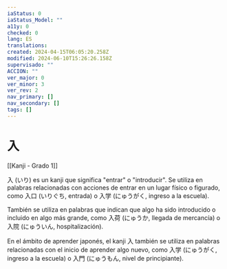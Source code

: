 ```yaml
---
iaStatus: 0
iaStatus_Model: ""
a11y: 0
checked: 0
lang: ES
translations: 
created: 2024-04-15T06:05:20.258Z
modified: 2024-06-10T15:26:26.158Z
supervisado: ""
ACCION: ""
ver_major: 0
ver_minor: 3
ver_rev: 2
nav_primary: []
nav_secondary: []
tags: []
---
```

# 入

[[Kanji - Grado 1]]

入 (いり) es un kanji que significa "entrar" o "introducir". Se utiliza en palabras relacionadas con acciones de entrar en un lugar físico o figurado, como 入口 (いりぐち, entrada) o 入学 (にゅうがく, ingreso a la escuela).

También se utiliza en palabras que indican que algo ha sido introducido o incluido en algo más grande, como 入荷 (にゅうか, llegada de mercancía) o 入院 (にゅういん, hospitalización).

En el ámbito de aprender japonés, el kanji 入 también se utiliza en palabras relacionadas con el inicio de aprender algo nuevo, como 入学 (にゅうがく, ingreso a la escuela) o 入門 (にゅうもん, nivel de principiante).
